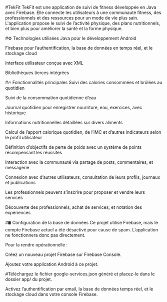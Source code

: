 #TekFit
TekFit est une application de suivi de fitness développée en Java avec Firebase. Elle connecte les utilisateurs à une communauté fitness, des professionnels et des ressources pour un mode de vie plus sain. L'application propose le suivi de l’activité physique, des plans nutritionnels, et bien plus pour améliorer la santé et la forme physique.

#⚙️ Technologies utilisées
Java pour le développement Android

Firebase pour l’authentification, la base de données en temps réel, et le stockage cloud

Interface utilisateur conçue avec XML

Bibliothèques tierces intégrées

#🔥 Fonctionnalités principales
Suivi des calories consommées et brûlées au quotidien

Suivi de la consommation quotidienne d’eau

Journal quotidien pour enregistrer nourriture, eau, exercices, avec historique

Informations nutritionnelles détaillées sur divers aliments

Calcul de l’apport calorique quotidien, de l’IMC et d’autres indicateurs selon le profil utilisateur

Définition d’objectifs de perte de poids avec un système de points récompensant les réussites

Interaction avec la communauté via partage de posts, commentaires, et messagerie

Connexion avec d’autres utilisateurs, consultation de leurs profils, journaux et publications

Les professionnels peuvent s’inscrire pour proposer et vendre leurs services

Découverte des professionnels, achat de services, et notation des expériences

#🛢️ Configuration de la base de données
Ce projet utilise Firebase, mais le compte Firebase actuel a été désactivé pour cause de spam. L’application ne fonctionnera donc pas directement.

Pour la rendre opérationnelle :

Créez un nouveau projet Firebase sur Firebase Console.

Ajoutez votre application Android à ce projet.

#Téléchargez le fichier google-services.json généré et placez-le dans le dossier app/ du projet.

Activez l’authentification par email, la base de données temps réel, et le stockage cloud dans votre console Firebase.
